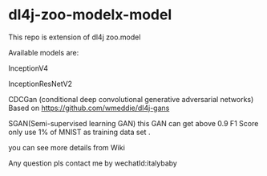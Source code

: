 # dl4j-zoo-modelx-model

This repo is extension of dl4j zoo.model 


Available models are:

InceptionV4

InceptionResNetV2

CDCGan (conditional deep convolutional generative adversarial networks)  Based on https://github.com/wmeddie/dl4j-gans

SGAN(Semi-supervised learning GAN) this GAN can get above 0.9 F1 Score only use  1% of MNIST as training data set .

you can see more details from Wiki

Any question pls contact me by wechatId:italybaby



